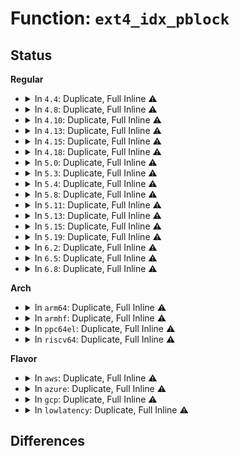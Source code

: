 # Function: <code>ext4_idx_pblock</code>

## Status
<b>Regular</b>
<ul>
<li>
<details>
<summary>In <code>4.4</code>: Duplicate, Full Inline ⚠️</summary>

**Collision:** Static Duplication

**Inline:** Full

**Transformation:** False

**Instances:**

```
In fs/ext4/extents.c (ffffffff812c301e)
Location: fs/ext4/ext4_extents.h:233
Inline: True
Inline callers:
  - fs/ext4/extents.c:ext4_ext_search_right
  - fs/ext4/extents.c:ext4_ext_search_right
  - fs/ext4/extents.c:ext4_ext_rm_idx
  - fs/ext4/extents.c:ext4_find_extent
  - fs/ext4/extents.c:ext4_ext_insert_extent
  - fs/ext4/extents.c:ext4_ext_remove_space
```
```
In fs/ext4/migrate.c (ffffffff812cc4c1)
Location: fs/ext4/ext4_extents.h:233
Inline: True
Inline callers:
  - fs/ext4/migrate.c:free_ext_idx
```
</details>
</li>
<li>
<details>
<summary>In <code>4.8</code>: Duplicate, Full Inline ⚠️</summary>

**Collision:** Static Duplication

**Inline:** Full

**Transformation:** False

**Instances:**

```
In fs/ext4/extents.c (ffffffff812f6149)
Location: fs/ext4/ext4_extents.h:233
Inline: True
Inline callers:
  - fs/ext4/extents.c:ext4_ext_remove_space
  - fs/ext4/extents.c:ext4_ext_rm_idx
  - fs/ext4/extents.c:ext4_ext_insert_extent
  - fs/ext4/extents.c:ext4_ext_search_right
  - fs/ext4/extents.c:ext4_ext_search_right
  - fs/ext4/extents.c:ext4_find_extent
  - fs/ext4/extents.c:__ext4_ext_check
```
```
In fs/ext4/migrate.c (ffffffff812fbe01)
Location: fs/ext4/ext4_extents.h:233
Inline: True
Inline callers:
  - fs/ext4/migrate.c:free_ext_idx
```
</details>
</li>
<li>
<details>
<summary>In <code>4.10</code>: Duplicate, Full Inline ⚠️</summary>

**Collision:** Static Duplication

**Inline:** Full

**Transformation:** False

**Instances:**

```
In fs/ext4/extents.c (ffffffff8130c0f9)
Location: fs/ext4/ext4_extents.h:233
Inline: True
Inline callers:
  - fs/ext4/extents.c:ext4_ext_remove_space
  - fs/ext4/extents.c:ext4_ext_rm_idx
  - fs/ext4/extents.c:ext4_ext_insert_extent
  - fs/ext4/extents.c:ext4_ext_search_right
  - fs/ext4/extents.c:ext4_ext_search_right
  - fs/ext4/extents.c:ext4_find_extent
  - fs/ext4/extents.c:__ext4_ext_check
```
```
In fs/ext4/migrate.c (ffffffff81311db1)
Location: fs/ext4/ext4_extents.h:233
Inline: True
Inline callers:
  - fs/ext4/migrate.c:free_ext_idx
```
</details>
</li>
<li>
<details>
<summary>In <code>4.13</code>: Duplicate, Full Inline ⚠️</summary>

**Collision:** Static Duplication

**Inline:** Full

**Transformation:** False

**Instances:**

```
In fs/ext4/extents.c (ffffffff812ea81e)
Location: fs/ext4/ext4_extents.h:233
Inline: True
Inline callers:
  - fs/ext4/extents.c:ext4_ext_remove_space
  - fs/ext4/extents.c:ext4_ext_rm_idx
  - fs/ext4/extents.c:ext4_ext_insert_extent
  - fs/ext4/extents.c:ext4_ext_search_right
  - fs/ext4/extents.c:ext4_ext_search_right
  - fs/ext4/extents.c:ext4_find_extent
  - fs/ext4/extents.c:__ext4_ext_check
```
```
In fs/ext4/migrate.c (ffffffff81313841)
Location: fs/ext4/ext4_extents.h:233
Inline: True
Inline callers:
  - fs/ext4/migrate.c:free_ext_idx
```
</details>
</li>
<li>
<details>
<summary>In <code>4.15</code>: Duplicate, Full Inline ⚠️</summary>

**Collision:** Static Duplication

**Inline:** Full

**Transformation:** False

**Instances:**

```
In fs/ext4/extents.c (ffffffff8130f2be)
Location: fs/ext4/ext4_extents.h:233
Inline: True
Inline callers:
  - fs/ext4/extents.c:ext4_ext_remove_space
  - fs/ext4/extents.c:ext4_ext_rm_idx
  - fs/ext4/extents.c:ext4_ext_insert_extent
  - fs/ext4/extents.c:ext4_ext_search_right
  - fs/ext4/extents.c:ext4_ext_search_right
  - fs/ext4/extents.c:ext4_find_extent
  - fs/ext4/extents.c:__ext4_ext_check
```
```
In fs/ext4/migrate.c (ffffffff81338001)
Location: fs/ext4/ext4_extents.h:233
Inline: True
Inline callers:
  - fs/ext4/migrate.c:free_ext_idx
```
</details>
</li>
<li>
<details>
<summary>In <code>4.18</code>: Duplicate, Full Inline ⚠️</summary>

**Collision:** Static Duplication

**Inline:** Full

**Transformation:** False

**Instances:**

```
In fs/ext4/extents.c (ffffffff8133d9f8)
Location: fs/ext4/ext4_extents.h:222
Inline: True
Inline callers:
  - fs/ext4/extents.c:ext4_ext_remove_space
  - fs/ext4/extents.c:ext4_ext_rm_idx
  - fs/ext4/extents.c:ext4_ext_insert_extent
  - fs/ext4/extents.c:ext4_ext_search_right
  - fs/ext4/extents.c:ext4_ext_search_right
  - fs/ext4/extents.c:ext4_find_extent
  - fs/ext4/extents.c:__ext4_ext_check
```
```
In fs/ext4/migrate.c (ffffffff81366545)
Location: fs/ext4/ext4_extents.h:222
Inline: True
Inline callers:
  - fs/ext4/migrate.c:free_ext_idx
```
</details>
</li>
<li>
<details>
<summary>In <code>5.0</code>: Duplicate, Full Inline ⚠️</summary>

**Collision:** Static Duplication

**Inline:** Full

**Transformation:** False

**Instances:**

```
In fs/ext4/extents.c (ffffffff81355c9c)
Location: fs/ext4/ext4_extents.h:235
Inline: True
Inline callers:
  - fs/ext4/extents.c:ext4_ext_remove_space
  - fs/ext4/extents.c:ext4_ext_rm_idx
  - fs/ext4/extents.c:ext4_ext_insert_extent
  - fs/ext4/extents.c:ext4_ext_search_right
  - fs/ext4/extents.c:ext4_ext_search_right
  - fs/ext4/extents.c:ext4_find_extent
  - fs/ext4/extents.c:__ext4_ext_check
```
```
In fs/ext4/migrate.c (ffffffff8137e9a5)
Location: fs/ext4/ext4_extents.h:235
Inline: True
Inline callers:
  - fs/ext4/migrate.c:free_ext_idx
```
</details>
</li>
<li>
<details>
<summary>In <code>5.3</code>: Duplicate, Full Inline ⚠️</summary>

**Collision:** Static Duplication

**Inline:** Full

**Transformation:** False

**Instances:**

```
In fs/ext4/extents.c (ffffffff8137f66d)
Location: fs/ext4/ext4_extents.h:235
Inline: True
Inline callers:
  - fs/ext4/extents.c:ext4_ext_remove_space
  - fs/ext4/extents.c:ext4_ext_rm_idx
  - fs/ext4/extents.c:ext4_ext_search_right
  - fs/ext4/extents.c:ext4_ext_search_right
  - fs/ext4/extents.c:ext4_ext_create_new_leaf
  - fs/ext4/extents.c:ext4_find_extent
  - fs/ext4/extents.c:__ext4_ext_check
```
```
In fs/ext4/migrate.c (ffffffff813a7e25)
Location: fs/ext4/ext4_extents.h:235
Inline: True
Inline callers:
  - fs/ext4/migrate.c:free_ext_idx
```
</details>
</li>
<li>
<details>
<summary>In <code>5.4</code>: Duplicate, Full Inline ⚠️</summary>

**Collision:** Static Duplication

**Inline:** Full

**Transformation:** False

**Instances:**

```
In fs/ext4/extents.c (ffffffff81397d7d)
Location: fs/ext4/ext4_extents.h:235
Inline: True
Inline callers:
  - fs/ext4/extents.c:ext4_ext_remove_space
  - fs/ext4/extents.c:ext4_ext_rm_idx
  - fs/ext4/extents.c:ext4_ext_search_right
  - fs/ext4/extents.c:ext4_ext_search_right
  - fs/ext4/extents.c:ext4_ext_create_new_leaf
  - fs/ext4/extents.c:ext4_find_extent
  - fs/ext4/extents.c:__ext4_ext_check
```
```
In fs/ext4/migrate.c (ffffffff813c0c55)
Location: fs/ext4/ext4_extents.h:235
Inline: True
Inline callers:
  - fs/ext4/migrate.c:free_ext_idx
```
</details>
</li>
<li>
<details>
<summary>In <code>5.8</code>: Duplicate, Full Inline ⚠️</summary>

**Collision:** Static Duplication

**Inline:** Full

**Transformation:** False

**Instances:**

```
In fs/ext4/extents.c (ffffffff813e3a40)
Location: fs/ext4/ext4_extents.h:238
Inline: True
Inline callers:
  - fs/ext4/extents.c:ext4_ext_remove_space
  - fs/ext4/extents.c:ext4_ext_rm_idx
  - fs/ext4/extents.c:ext4_ext_try_to_merge
  - fs/ext4/extents.c:ext4_ext_search_right
  - fs/ext4/extents.c:ext4_ext_search_right
  - fs/ext4/extents.c:ext4_ext_grow_indepth
  - fs/ext4/extents.c:ext4_find_extent
  - fs/ext4/extents.c:ext4_ext_precache
  - fs/ext4/extents.c:__ext4_ext_check
```
```
In fs/ext4/migrate.c (ffffffff8140cc55)
Location: fs/ext4/ext4_extents.h:238
Inline: True
```
</details>
</li>
<li>
<details>
<summary>In <code>5.11</code>: Duplicate, Full Inline ⚠️</summary>

**Collision:** Static Duplication

**Inline:** Full

**Transformation:** False

**Instances:**

```
In fs/ext4/extents.c (ffffffff813f528e)
Location: fs/ext4/ext4_extents.h:238
Inline: True
Inline callers:
  - fs/ext4/extents.c:ext4_ext_remove_space
  - fs/ext4/extents.c:ext4_ext_rm_idx
  - fs/ext4/extents.c:ext4_ext_try_to_merge
  - fs/ext4/extents.c:ext4_ext_search_right
  - fs/ext4/extents.c:ext4_ext_search_right
  - fs/ext4/extents.c:ext4_ext_grow_indepth
  - fs/ext4/extents.c:ext4_find_extent
  - fs/ext4/extents.c:ext4_ext_precache
  - fs/ext4/extents.c:__ext4_ext_check
```
```
In fs/ext4/migrate.c (ffffffff814200b5)
Location: fs/ext4/ext4_extents.h:238
Inline: True
```
</details>
</li>
<li>
<details>
<summary>In <code>5.13</code>: Duplicate, Full Inline ⚠️</summary>

**Collision:** Static Duplication

**Inline:** Full

**Transformation:** False

**Instances:**

```
In fs/ext4/extents.c (ffffffff813fb5ce)
Location: fs/ext4/ext4_extents.h:238
Inline: True
Inline callers:
  - fs/ext4/extents.c:ext4_ext_remove_space
  - fs/ext4/extents.c:ext4_ext_rm_idx
  - fs/ext4/extents.c:ext4_ext_try_to_merge
  - fs/ext4/extents.c:ext4_ext_search_right
  - fs/ext4/extents.c:ext4_ext_search_right
  - fs/ext4/extents.c:ext4_ext_grow_indepth
  - fs/ext4/extents.c:ext4_find_extent
  - fs/ext4/extents.c:ext4_ext_precache
  - fs/ext4/extents.c:__ext4_ext_check
```
```
In fs/ext4/migrate.c (ffffffff814268f5)
Location: fs/ext4/ext4_extents.h:238
Inline: True
```
</details>
</li>
<li>
<details>
<summary>In <code>5.15</code>: Duplicate, Full Inline ⚠️</summary>

**Collision:** Static Duplication

**Inline:** Full

**Transformation:** False

**Instances:**

```
In fs/ext4/extents.c (ffffffff81448cff)
Location: fs/ext4/ext4_extents.h:239
Inline: True
Inline callers:
  - fs/ext4/extents.c:ext4_ext_rm_idx
  - fs/ext4/extents.c:ext4_ext_try_to_merge
  - fs/ext4/extents.c:ext4_ext_grow_indepth
  - fs/ext4/extents.c:ext4_find_extent
  - fs/ext4/extents.c:__read_extent_tree_block
  - fs/ext4/extents.c:ext4_valid_extent_entries
  - fs/ext4/extents.c:ext4_valid_extent_entries
```
```
In fs/ext4/migrate.c (ffffffff8147a585)
Location: fs/ext4/ext4_extents.h:239
Inline: True
```
</details>
</li>
<li>
<details>
<summary>In <code>5.19</code>: Duplicate, Full Inline ⚠️</summary>

**Collision:** Static Duplication

**Inline:** Full

**Transformation:** False

**Instances:**

```
In fs/ext4/extents.c (ffffffff814c5b6f)
Location: fs/ext4/ext4_extents.h:239
Inline: True
Inline callers:
  - fs/ext4/extents.c:ext4_ext_rm_idx
  - fs/ext4/extents.c:ext4_ext_try_to_merge_up
  - fs/ext4/extents.c:ext4_ext_grow_indepth
  - fs/ext4/extents.c:ext4_find_extent
  - fs/ext4/extents.c:__read_extent_tree_block
  - fs/ext4/extents.c:__ext4_ext_check
  - fs/ext4/extents.c:__ext4_ext_check
```
```
In fs/ext4/migrate.c (ffffffff814fc8c5)
Location: fs/ext4/ext4_extents.h:239
Inline: True
```
</details>
</li>
<li>
<details>
<summary>In <code>6.2</code>: Duplicate, Full Inline ⚠️</summary>

**Collision:** Static Duplication

**Inline:** Full

**Transformation:** False

**Instances:**

```
In fs/ext4/extents.c (ffffffff8155e0ff)
Location: fs/ext4/ext4_extents.h:239
Inline: True
Inline callers:
  - fs/ext4/extents.c:ext4_ext_rm_idx
  - fs/ext4/extents.c:ext4_ext_try_to_merge_up
  - fs/ext4/extents.c:ext4_ext_grow_indepth
  - fs/ext4/extents.c:ext4_find_extent
  - fs/ext4/extents.c:__read_extent_tree_block
  - fs/ext4/extents.c:__ext4_ext_check
  - fs/ext4/extents.c:__ext4_ext_check
```
```
In fs/ext4/migrate.c (ffffffff81597035)
Location: fs/ext4/ext4_extents.h:239
Inline: True
```
</details>
</li>
<li>
<details>
<summary>In <code>6.5</code>: Duplicate, Full Inline ⚠️</summary>

**Collision:** Static Duplication

**Inline:** Full

**Transformation:** False

**Instances:**

```
In fs/ext4/extents.c (ffffffff81595f0f)
Location: fs/ext4/ext4_extents.h:239
Inline: True
Inline callers:
  - fs/ext4/extents.c:ext4_ext_rm_idx
  - fs/ext4/extents.c:ext4_ext_try_to_merge_up
  - fs/ext4/extents.c:ext4_ext_grow_indepth
  - fs/ext4/extents.c:ext4_find_extent
  - fs/ext4/extents.c:__read_extent_tree_block
  - fs/ext4/extents.c:__ext4_ext_check
  - fs/ext4/extents.c:__ext4_ext_check
```
```
In fs/ext4/migrate.c (ffffffff815cda75)
Location: fs/ext4/ext4_extents.h:239
Inline: True
```
</details>
</li>
<li>
<details>
<summary>In <code>6.8</code>: Duplicate, Full Inline ⚠️</summary>

**Collision:** Static Duplication

**Inline:** Full

**Transformation:** False

**Instances:**

```
In fs/ext4/extents.c (ffffffff815cebbf)
Location: fs/ext4/ext4_extents.h:239
Inline: True
Inline callers:
  - fs/ext4/extents.c:ext4_ext_rm_idx
  - fs/ext4/extents.c:ext4_ext_try_to_merge_up
  - fs/ext4/extents.c:ext4_ext_grow_indepth
  - fs/ext4/extents.c:ext4_find_extent
  - fs/ext4/extents.c:__read_extent_tree_block
  - fs/ext4/extents.c:__ext4_ext_check
  - fs/ext4/extents.c:__ext4_ext_check
```
```
In fs/ext4/migrate.c (ffffffff816062f5)
Location: fs/ext4/ext4_extents.h:239
Inline: True
```
</details>
</li>
</ul>
<b>Arch</b>
<ul>
<li>
<details>
<summary>In <code>arm64</code>: Duplicate, Full Inline ⚠️</summary>

**Collision:** Static Duplication

**Inline:** Full

**Transformation:** False

**Instances:**

```
In fs/ext4/extents.c (ffff80001046a9dc)
Location: fs/ext4/ext4_extents.h:235
Inline: True
Inline callers:
  - fs/ext4/extents.c:ext4_ext_remove_space
  - fs/ext4/extents.c:ext4_ext_rm_idx
  - fs/ext4/extents.c:ext4_ext_search_right
  - fs/ext4/extents.c:ext4_ext_search_right
  - fs/ext4/extents.c:ext4_ext_create_new_leaf
  - fs/ext4/extents.c:ext4_find_extent
  - fs/ext4/extents.c:__ext4_ext_check
```
```
In fs/ext4/migrate.c (ffff800010497fd8)
Location: fs/ext4/ext4_extents.h:235
Inline: True
Inline callers:
  - fs/ext4/migrate.c:free_ext_idx
```
</details>
</li>
<li>
<details>
<summary>In <code>armhf</code>: Duplicate, Full Inline ⚠️</summary>

**Collision:** Static Duplication

**Inline:** Full

**Transformation:** False

**Instances:**

```
In fs/ext4/extents.c (c062b7f4)
Location: fs/ext4/ext4_extents.h:235
Inline: True
Inline callers:
  - fs/ext4/extents.c:ext4_ext_remove_space
  - fs/ext4/extents.c:ext4_ext_rm_idx
  - fs/ext4/extents.c:ext4_ext_search_right
  - fs/ext4/extents.c:ext4_ext_search_right
  - fs/ext4/extents.c:ext4_ext_create_new_leaf
  - fs/ext4/extents.c:ext4_find_extent
  - fs/ext4/extents.c:__ext4_ext_check
```
```
In fs/ext4/migrate.c (c0659a48)
Location: fs/ext4/ext4_extents.h:235
Inline: True
Inline callers:
  - fs/ext4/migrate.c:free_ext_idx
```
</details>
</li>
<li>
<details>
<summary>In <code>ppc64el</code>: Duplicate, Full Inline ⚠️</summary>

**Collision:** Static Duplication

**Inline:** Full

**Transformation:** False

**Instances:**

```
In fs/ext4/extents.c (c000000000589b68)
Location: fs/ext4/ext4_extents.h:235
Inline: True
Inline callers:
  - fs/ext4/extents.c:ext4_ext_remove_space
  - fs/ext4/extents.c:ext4_ext_rm_idx
  - fs/ext4/extents.c:ext4_ext_insert_extent
  - fs/ext4/extents.c:ext4_ext_try_to_merge
  - fs/ext4/extents.c:ext4_ext_search_right
  - fs/ext4/extents.c:ext4_ext_search_right
  - fs/ext4/extents.c:ext4_find_extent
  - fs/ext4/extents.c:__ext4_ext_check
```
```
In fs/ext4/migrate.c (c0000000005c22b0)
Location: fs/ext4/ext4_extents.h:235
Inline: True
Inline callers:
  - fs/ext4/migrate.c:free_ext_idx
```
</details>
</li>
<li>
<details>
<summary>In <code>riscv64</code>: Duplicate, Full Inline ⚠️</summary>

**Collision:** Static Duplication

**Inline:** Full

**Transformation:** False

**Instances:**

```
In fs/ext4/extents.c (ffffffe0002f820e)
Location: fs/ext4/ext4_extents.h:235
Inline: True
Inline callers:
  - fs/ext4/extents.c:ext4_ext_remove_space
  - fs/ext4/extents.c:ext4_ext_rm_idx
  - fs/ext4/extents.c:ext4_ext_search_right
  - fs/ext4/extents.c:ext4_ext_search_right
  - fs/ext4/extents.c:ext4_ext_create_new_leaf
  - fs/ext4/extents.c:ext4_find_extent
  - fs/ext4/extents.c:__ext4_ext_check
```
```
In fs/ext4/migrate.c (ffffffe00031c282)
Location: fs/ext4/ext4_extents.h:235
Inline: True
Inline callers:
  - fs/ext4/migrate.c:free_ext_idx
```
</details>
</li>
</ul>
<b>Flavor</b>
<ul>
<li>
<details>
<summary>In <code>aws</code>: Duplicate, Full Inline ⚠️</summary>

**Collision:** Static Duplication

**Inline:** Full

**Transformation:** False

**Instances:**

```
In fs/ext4/extents.c (ffffffff8139035d)
Location: fs/ext4/ext4_extents.h:235
Inline: True
Inline callers:
  - fs/ext4/extents.c:ext4_ext_remove_space
  - fs/ext4/extents.c:ext4_ext_rm_idx
  - fs/ext4/extents.c:ext4_ext_search_right
  - fs/ext4/extents.c:ext4_ext_search_right
  - fs/ext4/extents.c:ext4_ext_create_new_leaf
  - fs/ext4/extents.c:ext4_find_extent
  - fs/ext4/extents.c:__ext4_ext_check
```
```
In fs/ext4/migrate.c (ffffffff813b9235)
Location: fs/ext4/ext4_extents.h:235
Inline: True
Inline callers:
  - fs/ext4/migrate.c:free_ext_idx
```
</details>
</li>
<li>
<details>
<summary>In <code>azure</code>: Duplicate, Full Inline ⚠️</summary>

**Collision:** Static Duplication

**Inline:** Full

**Transformation:** False

**Instances:**

```
In fs/ext4/extents.c (ffffffff81380ded)
Location: fs/ext4/ext4_extents.h:235
Inline: True
Inline callers:
  - fs/ext4/extents.c:ext4_ext_remove_space
  - fs/ext4/extents.c:ext4_ext_rm_idx
  - fs/ext4/extents.c:ext4_ext_search_right
  - fs/ext4/extents.c:ext4_ext_search_right
  - fs/ext4/extents.c:ext4_ext_create_new_leaf
  - fs/ext4/extents.c:ext4_find_extent
  - fs/ext4/extents.c:__ext4_ext_check
```
```
In fs/ext4/migrate.c (ffffffff813a9cc5)
Location: fs/ext4/ext4_extents.h:235
Inline: True
Inline callers:
  - fs/ext4/migrate.c:free_ext_idx
```
</details>
</li>
<li>
<details>
<summary>In <code>gcp</code>: Duplicate, Full Inline ⚠️</summary>

**Collision:** Static Duplication

**Inline:** Full

**Transformation:** False

**Instances:**

```
In fs/ext4/extents.c (ffffffff8138dcbd)
Location: fs/ext4/ext4_extents.h:235
Inline: True
Inline callers:
  - fs/ext4/extents.c:ext4_ext_remove_space
  - fs/ext4/extents.c:ext4_ext_rm_idx
  - fs/ext4/extents.c:ext4_ext_search_right
  - fs/ext4/extents.c:ext4_ext_search_right
  - fs/ext4/extents.c:ext4_ext_create_new_leaf
  - fs/ext4/extents.c:ext4_find_extent
  - fs/ext4/extents.c:__ext4_ext_check
```
```
In fs/ext4/migrate.c (ffffffff813b6a95)
Location: fs/ext4/ext4_extents.h:235
Inline: True
Inline callers:
  - fs/ext4/migrate.c:free_ext_idx
```
</details>
</li>
<li>
<details>
<summary>In <code>lowlatency</code>: Duplicate, Full Inline ⚠️</summary>

**Collision:** Static Duplication

**Inline:** Full

**Transformation:** False

**Instances:**

```
In fs/ext4/extents.c (ffffffff813a1a61)
Location: fs/ext4/ext4_extents.h:235
Inline: True
Inline callers:
  - fs/ext4/extents.c:ext4_ext_remove_space
  - fs/ext4/extents.c:ext4_ext_rm_idx
  - fs/ext4/extents.c:ext4_ext_search_right
  - fs/ext4/extents.c:ext4_ext_search_right
  - fs/ext4/extents.c:ext4_ext_create_new_leaf
  - fs/ext4/extents.c:ext4_find_extent
  - fs/ext4/extents.c:__ext4_ext_check
```
```
In fs/ext4/migrate.c (ffffffff813cb7a5)
Location: fs/ext4/ext4_extents.h:235
Inline: True
Inline callers:
  - fs/ext4/migrate.c:free_ext_idx
```
</details>
</li>
</ul>

## Differences
